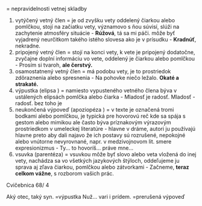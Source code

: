 = nepravidelnosti vetnej skladby
1. vytýčený vetný člen = je od zvyšku vety oddelený čiarkou alebo pomlčkou, stojí na začiatku vety, významovo s ňou súvisí, slúži na zachytenie atmosféry situácie - __Rúžová__, tá sa mi páči. môže byť vyjadrený neurčitkom takého istého slovesa ako je v prísudku - __Kradnúť__, nekradne.
2. pripojený vetný člen = stojí na konci vety, k vete je pripojený dodatočne, zvyčajne doplní informáciu vo vete, oddelený je čiarkou alebo pomlčkou - Prosím si tvaroh, __ale čerstvý.__ 
3. osamostatnený vetný člen = má podobu vety, je to prostriedok zdôraznenia alebo spresnenia - Na pohovke niečo ležalo. __Okaté a strakaté.__
4. výpustka (elipsa ) = namiesto vypusteného vetného člena býva v ustálených elipsách pomlčka alebo čiarka - Mladosť je radosť. Mladosť - radosť. bez toho je
5. neukončená výpoveď (apoziopéza ) = v texte je označená tromi bodkami alebo pomlčkou, je typická pre hovorovú reč kde sa spája s gestom alebo mimikou ale často býva príznakovým výrazovým prostriedkom v umeleckej literatúre - hlavne v dráme, autori ju používajú hlavne preto aby dali najavo že ich postavy sú rozrušené, nepokojné alebo vnútorne nevyrovnané, napr. v medzivojnovom lit. smere expresionizmus - Ty... to hovoríš... práve mne...
6. vsuvka (parentéza) = vsuvkou môže byť slovo alebo veta vložená do inej vety, nachádza sa vo všetkých jazykových štýloch, oddeľujeme ju sprava aj zľava čiarkou, pomlčkou alebo zátvorkami -  Začneme, __teraz celkom vážne__, s rozborom vašich prác.

Cvičebnica 68/ 4

Aký otec, taký syn. =výpustka
Nuž... vari i prídem. =prerušená výpoveď